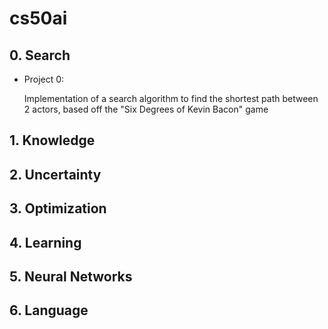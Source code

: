 # cs50ai
## 0. Search
- Project 0:

  Implementation of a search algorithm to find the shortest path between 2 actors, based off the "Six Degrees of Kevin Bacon" game
## 1. Knowledge
## 2. Uncertainty
## 3. Optimization
## 4. Learning
## 5. Neural Networks
## 6. Language
